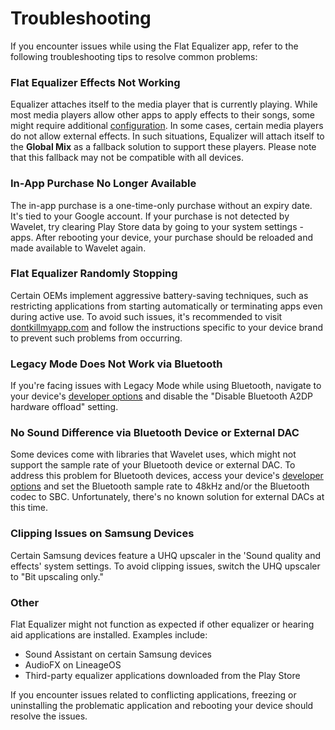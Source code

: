 # Troubleshooting

If you encounter issues while using the Flat Equalizer app, refer to the following troubleshooting tips to resolve common problems:

### Flat Equalizer Effects Not Working

Equalizer attaches itself to the media player that is currently playing. While most media players allow other apps to apply effects to their songs, some might require additional [configuration]. In some cases, certain media players do not allow external effects. In such situations, Equalizer will attach itself to the **Global Mix** as a fallback solution to support these players. Please note that this fallback may not be compatible with all devices.

### In-App Purchase No Longer Available

The in-app purchase is a one-time-only purchase without an expiry date. It's tied to your Google account. If your purchase is not detected by Wavelet, try clearing Play Store data by going to your system settings - apps. After rebooting your device, your purchase should be reloaded and made available to Wavelet again.

### Flat Equalizer Randomly Stopping

Certain OEMs implement aggressive battery-saving techniques, such as restricting applications from starting automatically or terminating apps even during active use. To avoid such issues, it's recommended to visit [dontkillmyapp.com] and follow the instructions specific to your device brand to prevent such problems from occurring.

### Legacy Mode Does Not Work via Bluetooth

If you're facing issues with Legacy Mode while using Bluetooth, navigate to your device's [developer options] and disable the "Disable Bluetooth A2DP hardware offload" setting.

### No Sound Difference via Bluetooth Device or External DAC

Some devices come with libraries that Wavelet uses, which might not support the sample rate of your Bluetooth device or external DAC. To address this problem for Bluetooth devices, access your device's [developer options] and set the Bluetooth sample rate to 48kHz and/or the Bluetooth codec to SBC. Unfortunately, there's no known solution for external DACs at this time.

### Clipping Issues on Samsung Devices

Certain Samsung devices feature a UHQ upscaler in the 'Sound quality and effects' system settings. To avoid clipping issues, switch the UHQ upscaler to "Bit upscaling only."

### Other

Flat Equalizer might not function as expected if other equalizer or hearing aid applications are installed. Examples include:
- Sound Assistant on certain Samsung devices
- AudioFX on LineageOS
- Third-party equalizer applications downloaded from the Play Store

If you encounter issues related to conflicting applications, freezing or uninstalling the problematic application and rebooting your device should resolve the issues.

[developer options]: https://developer.android.com/studio/debug/dev-options.html#enable
[dontkillmyapp.com]: https://dontkillmyapp.com/
[configuration]: /flat-equalizer/supported-and-unsupported-music-players/#requires-additional-configuration
